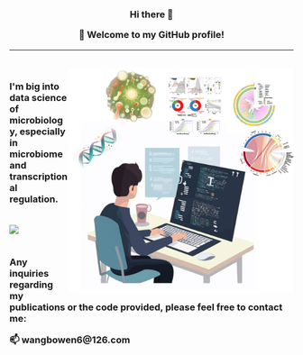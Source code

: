 

<!--
**Bowenw6/Bowenw6** is a ✨ _special_ ✨ repository because its `README.md` (this file) appears on your GitHub profile.

Here are some ideas to get you started:

- 🔭 I’m currently working on ...
- 🌱 I’m currently learning ...
- 👯 I’m looking to collaborate on ...
- 🤔 I’m looking for help with ...
- 💬 Ask me about ...
- 📫 How to reach me: ...
- 😄 Pronouns: ...
- ⚡ Fun fact: ...
-->



<h3 align="center">
 Hi there 👋


</p>

🎉 **Welcome to my GitHub profile!**
</h3>

---


<br/>


<img align="right" alt="jpg" src="Github_main_2.jpg?raw=true" width="400" height="400" />

<h3 align="left">
I'm big into data science of microbiology, especially in microbiome and transcriptional regulation.
</p>
<br/>

<img src="https://media.giphy.com/media/rgYPePbfAdTboSJsp1/giphy.gif" width="230px">

</p>
<br/>
Any inquiries regarding my publications or the code provided, please feel free to contact me:
</p>
📫 wangbowen6@126.com
</h3>



